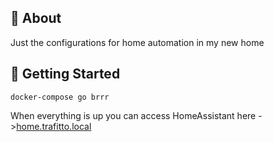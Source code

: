 ## 🧐 About

Just the configurations for home automation in my new home

## 🏁 Getting Started

`docker-compose go brrr`

When everything is up you can access HomeAssistant here ->[home.trafitto.local](http://home.trafitto.local.127.0.0.1.nip.io:8123) 